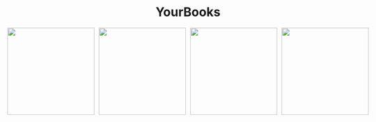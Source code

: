 <div align="center">
<h1>YourBooks</h1>
<div style = 'display:flex; justify-content: center; align-items: center;'>
<img src="https://i.imgur.com/Q6JyyVZ.png" style='width:200px'>
<img src='https://i.imgur.com/8qbE5h3.png' style='width:200px; margin: 0 10px'>
<img src='https://i.imgur.com/KMtjw1j.png' style='width:200px;'>
<img src='https://i.imgur.com/85ULQft.png' style='width:200px; margin-left: 10px;'>
</div>
</div>
